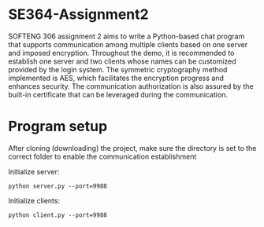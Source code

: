 # SE364-Assignment2
SOFTENG 306 assignment 2 aims to write a Python-based chat program that supports communication among multiple clients based on one server and imposed encryption. Throughout the demo, it is recommended to establish one server and two clients whose names can be customized provided by the login system. The symmetric cryptography method implemented is AES, which facilitates the encryption progress and enhances security. The communication authorization is also assured by the built-in certificate that can be leveraged during the communication.

# Program setup
After cloning (downloading) the project, make sure the directory is set to the correct folder to enable the communication establishment

Initialize server:
```
python server.py --port=9988
```

Initialize clients:
```
python client.py --port=9988
```

